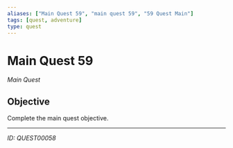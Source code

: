 ```yaml
---
aliases: ["Main Quest 59", "main quest 59", "59 Quest Main"]
tags: [quest, adventure]
type: quest
---
```


# Main Quest 59

*Main Quest*

## Objective
Complete the main quest objective.

---
*ID: QUEST00058*